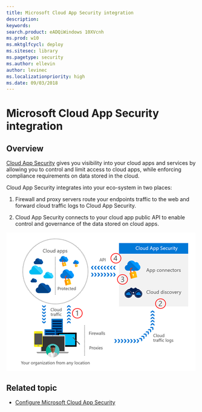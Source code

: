 ```yaml
---
title: Microsoft Cloud App Security integration
description: 
keywords: 
search.product: eADQiWindows 10XVcnh
ms.prod: w10
ms.mktglfcycl: deploy
ms.sitesec: library
ms.pagetype: security
ms.author: ellevin
author: levinec
ms.localizationpriority: high
ms.date: 09/03/2018
---
```


# Microsoft Cloud App Security integration

## Overview

[Cloud App Security](https://docs.microsoft.com/cloud-app-security/what-is-cloud-app-security) gives you visibility into your cloud apps and services by allowing you to control and limit access to cloud apps, while enforcing compliance requirements on data stored in the cloud.

Cloud App Security integrates into your eco-system in two places:

1. Firewall and proxy servers route your endpoints traffic to the web and forward cloud traffic logs to Cloud App Security.

2. Cloud App Security connects to your cloud app public API to enable control and governance of the data stored on cloud apps.

![Cloud apps](./images/cloud-apps.png)

## Related topic

- [Configure Microsoft Cloud App Security](microsoft-cloud-app-security-config.md)